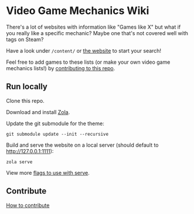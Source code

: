 # Video Game Mechanics Wiki

There's a lot of websites with information like "Games like X" but what if you really like a specific mechanic? Maybe one that's not covered well with tags on Steam?

Have a look under `/content/` or [the website](https://stringpotatotheory.github.io/awesome-video-game-mechanics/) to start your search!

Feel free to add games to these lists (or make your own video game mechanics lists!) by [contributing to this repo](CONTRIBUTING.md).

## Run locally

Clone this repo.

Download and install [Zola](https://www.getzola.org/documentation/getting-started/installation/).

Update the git submodule for the theme:

```
git submodule update --init --recursive
```

Build and serve the website on a local server (should default to http://127.0.0.1:1111):

```
zola serve
```

View more [flags to use with serve](https://www.getzola.org/documentation/getting-started/cli-usage/#serve).

## Contribute

[How to contribute](CONTRIBUTING.md)
